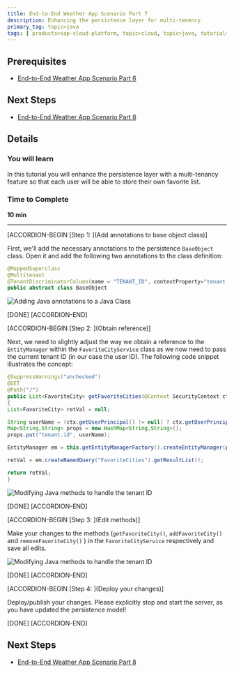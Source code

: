 ```yaml
---
title: End-to-End Weather App Scenario Part 7
description: Enhancing the persistence layer for multi-tenency
primary_tag: topic>java
tags: [ products>sap-cloud-platform, topic>cloud, topic>java, tutorial>intermediate]
---
```


## Prerequisites  
- [End-to-End Weather App Scenario Part 6](http://www.sap.com/developer/tutorials/hcp-java-weatherapp-part6.html)

## Next Steps
- [End-to-End Weather App Scenario Part 8](http://www.sap.com/developer/tutorials/hcp-java-weatherapp-part8.html)

## Details
### You will learn  
In this tutorial you will enhance the persistence layer with a multi-tenancy feature so that each user will be able to store their own favorite list.

### Time to Complete
**10 min**

---


[ACCORDION-BEGIN [Step 1: ](Add annotations to base object class)]

First, we'll add the necessary annotations to the persistence `BaseObject` class. Open it and add the following two annotations to the class definition:

```java
@MappedSuperclass
@Multitenant
@TenantDiscriminatorColumn(name = "TENANT_ID", contextProperty="tenant.id")
public abstract class BaseObject
```

![Adding Java annotations to a Java Class](https://raw.githubusercontent.com/SAPDocuments/Tutorials/master/tutorials/hcp-java-weatherapp-part7/e2e_07-1.png)

[DONE]
[ACCORDION-END]

[ACCORDION-BEGIN [Step 2: ](Obtain reference)]

Next, we need to slightly adjust the way we obtain a reference to the `EntityManager` within the `FavoriteCityService` class as we now need to pass the current tenant ID (in our case the user ID). The following code snippet illustrates the concept:

```java
@SuppressWarnings("unchecked")
@GET
@Path("/")
public List<FavoriteCity> getFavoriteCities(@Context SecurityContext ctx)
{
List<FavoriteCity> retVal = null;

String userName = (ctx.getUserPrincipal() != null) ? ctx.getUserPrincipal().getName() : "anonymous";
Map<String,String> props = new HashMap<String,String>();
props.put("tenant.id", userName);

EntityManager em = this.getEntityManagerFactory().createEntityManager(props);

retVal = em.createNamedQuery("FavoriteCities").getResultList();

return retVal;
}
```
![Modifying Java methods to handle the tenant ID](https://raw.githubusercontent.com/SAPDocuments/Tutorials/master/tutorials/hcp-java-weatherapp-part7/e2e_07-2.png)

[DONE]
[ACCORDION-END]

[ACCORDION-BEGIN [Step 3: ](Edit methods)]

Make your changes to the methods (`getFavoriteCity()`, `addFavoriteCity()` and `removeFavoriteCity()` ) in the `FavoriteCityService` respectively and save all edits.

![Modifying Java methods to handle the tenant ID](https://raw.githubusercontent.com/SAPDocuments/Tutorials/master/tutorials/hcp-java-weatherapp-part7/e2e_07-3.png)

[DONE]
[ACCORDION-END]

[ACCORDION-BEGIN [Step 4: ](Deploy your changes)]

Deploy/publish your changes. Please explicitly stop and start the server, as you have updated the persistence model!

[DONE]
[ACCORDION-END]



## Next Steps
- [End-to-End Weather App Scenario Part 8](http://www.sap.com/developer/tutorials/hcp-java-weatherapp-part8.html)
